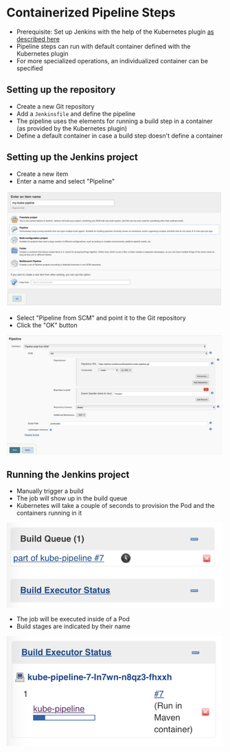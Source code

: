 # Containerized Pipeline Steps

* Prerequisite: Set up Jenkins with the help of the Kubernetes plugin [as described here](../on-demand-agents/README.md)
* Pipeline steps can run with default container defined with the Kubernetes plugin
* For more specialized operations, an individualized container can be specified

## Setting up the repository

* Create a new Git repository
* Add a `Jenkinsfile` and define the pipeline
* The pipeline uses the elements for running a build step in a container (as provided by the Kubernetes plugin)
* Define a default container in case a build step doesn't define a container

## Setting up the Jenkins project

* Create a new item
* Enter a name and select "Pipeline"

![Job Creation](./images/job-creation.png)

* Select "Pipeline from SCM" and point it to the Git repository
* Click the "OK" button

![SCM Configuration](./images/scm-config.png)

## Running the Jenkins project

* Manually trigger a build
* The job will show up in the build queue
* Kubernetes will take a couple of seconds to provision the Pod and the containers running in it

![Build Queue](./images/build-queue.png)

* The job will be executed inside of a Pod
* Build stages are indicated by their name

![Build Executor Status](./images/build-executor-status.png)